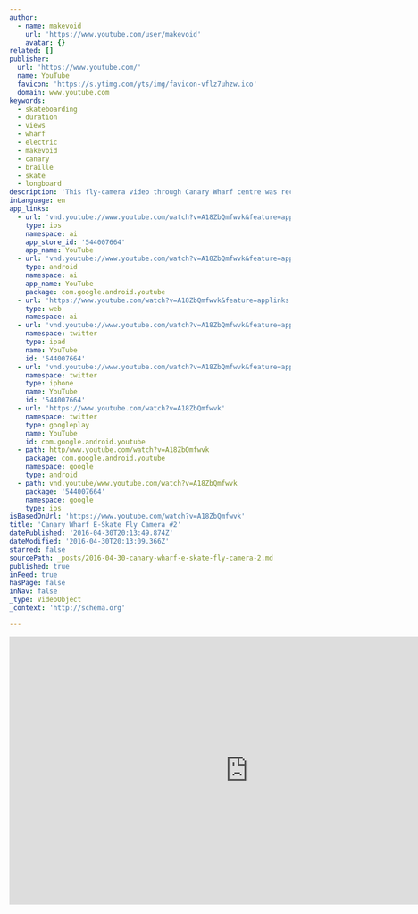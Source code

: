 ```yaml
---
author:
  - name: makevoid
    url: 'https://www.youtube.com/user/makevoid'
    avatar: {}
related: []
publisher:
  url: 'https://www.youtube.com/'
  name: YouTube
  favicon: 'https://s.ytimg.com/yts/img/favicon-vflz7uhzw.ico'
  domain: www.youtube.com
keywords:
  - skateboarding
  - duration
  - views
  - wharf
  - electric
  - makevoid
  - canary
  - braille
  - skate
  - longboard
description: 'This fly-camera video through Canary Wharf centre was recorded on an electric skateboard with a gopro-like camera and a stabilizing gimbal. Soundtrack (ccby-a): Tim Hillemann Melodic Chillout Mix https://soundcloud.com/timhillemann/melodic-chillout-mix'
inLanguage: en
app_links:
  - url: 'vnd.youtube://www.youtube.com/watch?v=A18ZbQmfwvk&feature=applinks'
    type: ios
    namespace: ai
    app_store_id: '544007664'
    app_name: YouTube
  - url: 'vnd.youtube://www.youtube.com/watch?v=A18ZbQmfwvk&feature=applinks'
    type: android
    namespace: ai
    app_name: YouTube
    package: com.google.android.youtube
  - url: 'https://www.youtube.com/watch?v=A18ZbQmfwvk&feature=applinks'
    type: web
    namespace: ai
  - url: 'vnd.youtube://www.youtube.com/watch?v=A18ZbQmfwvk&feature=applinks'
    namespace: twitter
    type: ipad
    name: YouTube
    id: '544007664'
  - url: 'vnd.youtube://www.youtube.com/watch?v=A18ZbQmfwvk&feature=applinks'
    namespace: twitter
    type: iphone
    name: YouTube
    id: '544007664'
  - url: 'https://www.youtube.com/watch?v=A18ZbQmfwvk'
    namespace: twitter
    type: googleplay
    name: YouTube
    id: com.google.android.youtube
  - path: http/www.youtube.com/watch?v=A18ZbQmfwvk
    package: com.google.android.youtube
    namespace: google
    type: android
  - path: vnd.youtube/www.youtube.com/watch?v=A18ZbQmfwvk
    package: '544007664'
    namespace: google
    type: ios
isBasedOnUrl: 'https://www.youtube.com/watch?v=A18ZbQmfwvk'
title: 'Canary Wharf E-Skate Fly Camera #2'
datePublished: '2016-04-30T20:13:49.874Z'
dateModified: '2016-04-30T20:13:09.366Z'
starred: false
sourcePath: _posts/2016-04-30-canary-wharf-e-skate-fly-camera-2.md
published: true
inFeed: true
hasPage: false
inNav: false
_type: VideoObject
_context: 'http://schema.org'

---
```

<iframe src="https://cdn.embedly.com/widgets/media.html?src=https%3A%2F%2Fwww.youtube.com%2Fembed%2FA18ZbQmfwvk%3Ffeature%3Doembed&amp;url=https%3A%2F%2Fwww.youtube.com%2Fwatch%3Fv%3DA18ZbQmfwvk&amp;image=https%3A%2F%2Fi.ytimg.com%2Fvi%2FA18ZbQmfwvk%2Fhqdefault.jpg&amp;key=b7d04c9b404c499eba89ee7072e1c4f7&amp;type=text%2Fhtml&amp;schema=youtube" width="854" height="480" scrolling="no" frameborder="0" allowfullscreen="" style=""></iframe>